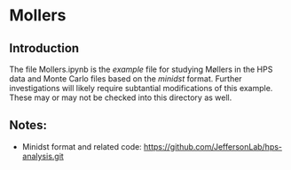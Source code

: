 # Mollers
## Introduction
The file Mollers.ipynb is the *example* file for studying Møllers in the HPS data and Monte Carlo files based 
on the *minidst* format. Further investigations will likely require subtantial modifications
of this example. These may or may not be checked into this directory as well. 


## Notes:
* Minidst format and related code: https://github.com/JeffersonLab/hps-analysis.git
